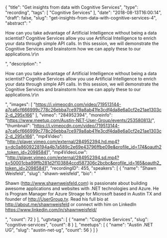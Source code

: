 {
  "title": "Get insights from data with Cognitive Services",
  "type": "recording",
  "tags": [
    "Cognitive Services"
  ],
  "date": "2018-08-13T16:00:14",
  "draft": false,
  "slug": "get-insights-from-data-with-cognitive-services-4",
  "abstract": "<p>How can you take advantage of Artificial Intelligence without being a data scientist? Cognitive Services allow you use Artificial Intelligence to enrich your data through simple API calls. In this session, we will demonstrate the Cognitive Services and brainstorm how we can apply these to our applications.\r\n</p>",
  "description": "<p>How can you take advantage of Artificial Intelligence without being a data scientist? Cognitive Services allow you use Artificial Intelligence to enrich your data through simple API calls. In this session, we will demonstrate the Cognitive Services and brainstorm how we can apply these to our applications.\r\n</p>",
  "images": [
    "https://i.vimeocdn.com/video/719513144-a7ca6cf666999c778c26ebba7ce979a8ab41fe3cdf4da8e6a0cf2e21ae1303c2-d_295x166"
  ],
  "vimeo": "284952394",
  "moreinfo": "https://www.meetup.com/Austin-NET-User-Group/events/253580813/",
  "thumbnail": "https://i.vimeocdn.com/video/719513144-a7ca6cf666999c778c26ebba7ce979a8ab41fe3cdf4da8e6a0cf2e21ae1303c2-d_295x166",
  "mp4Video": "http://player.vimeo.com/external/284952394.hd.mp4?s=dc0a8609228194a4b7a589c2e69e43796ffbe09e&profile_id=174&oauth2_token_id=20985841",
  "mp4VideoLow": "http://player.vimeo.com/external/284952394.sd.mp4?s=50001cba99ffb281d2f103884ccd587306c2bcbc&profile_id=165&oauth2_token_id=20985841",
  "recordingID": 455,
  "speakers": [
    {
      "name": "Shawn Weisfeld",
      "slug": "shawn-weisfeld",
      "bio": "<p>Shawn (http://www.shawnweisfeld.com) is passionate about building awesome applications and websites with .NET technologies and Azure. He is Program Manager for Azure Stroage for Microsoft based in Austin TX and founder of http://UserGroup.tv. Read his full bio at http://about.me/shawnweisfeld or connect with him on LinkedIn https://www.linkedin.com/in/shawnweisfeld/</p>",
      "count": 72
    }
  ],
  "ugtvtags": [
    {
      "name": "Cognitive Services",
      "slug": "cognitive-services",
      "count": 8
    }
  ],
  "meetups": [
    {
      "name": "Austin .NET UG",
      "slug": "austin-net-ug",
      "count": 56
    }
  ]
}